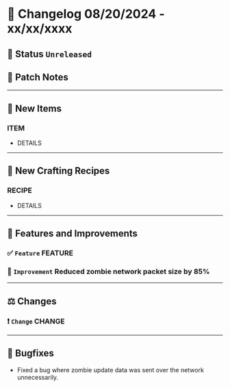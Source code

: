 # :bookmark_tabs:  Changelog 08/20/2024 - xx/xx/xxxx

## :red_circle: Status `Unreleased`
<!-- ## :green_circle: Status `Released` -->

## :speech_balloon: Patch Notes

________

## :gun: New Items

### ITEM
- DETAILS

________

## :thread: New Crafting Recipes

### RECIPE
- DETAILS

________

## :loudspeaker: Features and Improvements


### :white_check_mark: `Feature` FEATURE

### :arrow_up_small: `Improvement` Reduced zombie network packet size by 85%

________

## :balance_scale: Changes

### :exclamation: `Change` CHANGE

________

## :bug: Bugfixes
- Fixed a bug where zombie update data was sent over the network unnecessarily.
